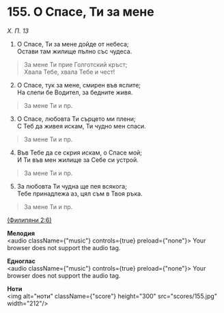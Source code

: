 # 155. О Спасе, Ти за мене  

*Х. П. 13*  

1. О Спасе, Ти за мене дойде от небеса;  
Остави там жилище пълно със чудеса.  

> За мене Ти прие Голготский кръст;  
> Хвала Тебе, хвала Тебе и чест!  

2. О Спасе, тук за мене, смирен във яслите;  
На слепи бе Водител, за бедните живя.  

> За мене Ти и пр.  

3. О Спасе, любовта Ти сърцето ми плени;  
С Теб да живея искам, Ти чудно мен спаси.  

> За мене Ти и пр.  

4. Във Тебе да се скрия искам, о Спасе мой;  
И Ти във мен жилище за Себе си устрой.  

> За мене Ти и пр.  

5. За любовта Ти чудна ще пея всякога;  
Тебе принадлежа аз, цял съм в Твоя ръка.  

> За мене Ти и пр.  

[(Филипяни 2:6)](http://biblia.bg/index.php?k=57&g=2&s=6)  

__Мелодия__  
<audio className={"music"} controls={true} preload={"none"}><source src="mp3/155.mp3" type="audio/mpeg"/>
Your browser does not support the audio tag.
</audio>  

__Едноглас__  
<audio className={"music"} controls={true} preload={"none"}><source src="transp/155.mp3" type="audio/mpeg"/>
Your browser does not support the audio tag.
</audio>  

__Ноти__  
<img alt="ноти" className={"score"} height="300" src="scores/155.jpg" width="212"/>
